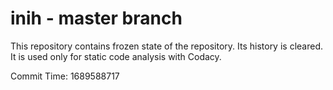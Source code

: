 # inih - master branch

This repository contains frozen state of the repository.
Its history is cleared. It is used only for static code
analysis with Codacy.

Commit Time: 1689588717